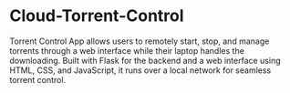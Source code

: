 # Cloud-Torrent-Control
Torrent Control App allows users to remotely start, stop, and manage torrents through a web interface while their laptop handles the downloading. Built with Flask for the backend and a web interface using HTML, CSS, and JavaScript, it runs over a local network for seamless torrent control.
